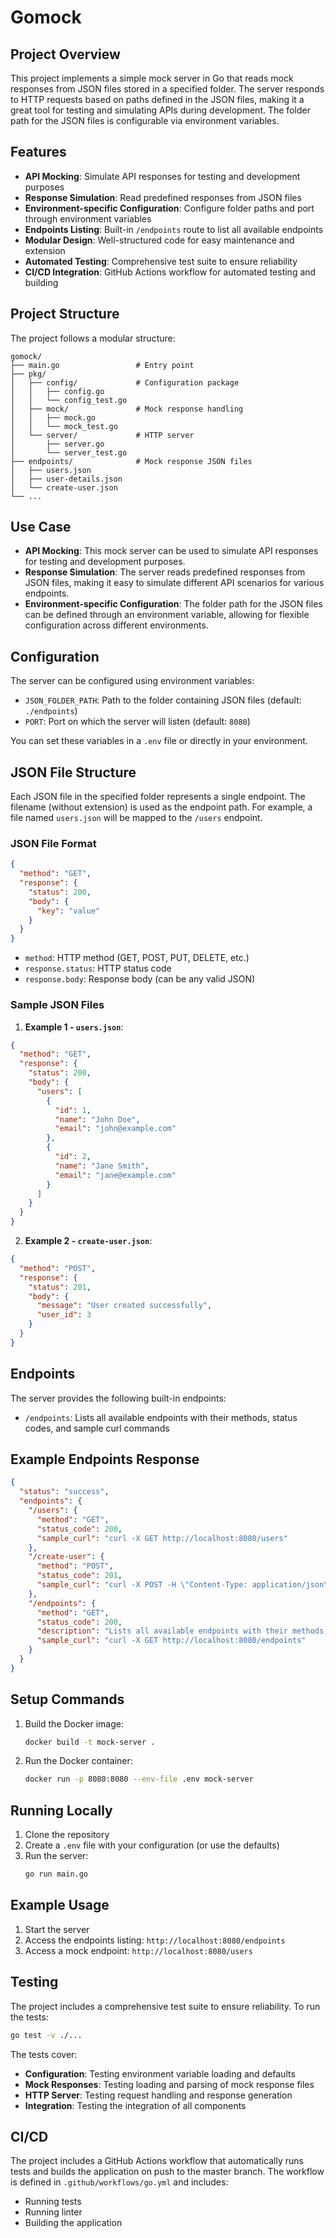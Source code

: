 # Gomock

## Project Overview
This project implements a simple mock server in Go that reads mock responses from JSON files stored in a specified folder. The server responds to HTTP requests based on paths defined in the JSON files, making it a great tool for testing and simulating APIs during development. The folder path for the JSON files is configurable via environment variables.

## Features
- **API Mocking**: Simulate API responses for testing and development purposes
- **Response Simulation**: Read predefined responses from JSON files
- **Environment-specific Configuration**: Configure folder paths and port through environment variables
- **Endpoints Listing**: Built-in `/endpoints` route to list all available endpoints
- **Modular Design**: Well-structured code for easy maintenance and extension
- **Automated Testing**: Comprehensive test suite to ensure reliability
- **CI/CD Integration**: GitHub Actions workflow for automated testing and building

## Project Structure
The project follows a modular structure:
```
gomock/
├── main.go                 # Entry point
├── pkg/
│   ├── config/             # Configuration package
│   │   ├── config.go
│   │   └── config_test.go
│   ├── mock/               # Mock response handling
│   │   ├── mock.go
│   │   └── mock_test.go
│   └── server/             # HTTP server
│       ├── server.go
│       └── server_test.go
├── endpoints/              # Mock response JSON files
│   ├── users.json
│   ├── user-details.json
│   └── create-user.json
└── ...
```

## Use Case
- **API Mocking**: This mock server can be used to simulate API responses for testing and development purposes.
- **Response Simulation**: The server reads predefined responses from JSON files, making it easy to simulate different API scenarios for various endpoints.
- **Environment-specific Configuration**: The folder path for the JSON files can be defined through an environment variable, allowing for flexible configuration across different environments.

## Configuration
The server can be configured using environment variables:
- `JSON_FOLDER_PATH`: Path to the folder containing JSON files (default: `./endpoints`)
- `PORT`: Port on which the server will listen (default: `8080`)

You can set these variables in a `.env` file or directly in your environment.

## JSON File Structure
Each JSON file in the specified folder represents a single endpoint. The filename (without extension) is used as the endpoint path. For example, a file named `users.json` will be mapped to the `/users` endpoint.

### JSON File Format
```json
{
  "method": "GET",
  "response": {
    "status": 200,
    "body": {
      "key": "value"
    }
  }
}
```

- `method`: HTTP method (GET, POST, PUT, DELETE, etc.)
- `response.status`: HTTP status code
- `response.body`: Response body (can be any valid JSON)

### Sample JSON Files

1. **Example 1 - `users.json`**:
```json
{
  "method": "GET",
  "response": {
    "status": 200,
    "body": {
      "users": [
        {
          "id": 1,
          "name": "John Doe",
          "email": "john@example.com"
        },
        {
          "id": 2,
          "name": "Jane Smith",
          "email": "jane@example.com"
        }
      ]
    }
  }
}
```

2. **Example 2 - `create-user.json`**:
```json
{
  "method": "POST",
  "response": {
    "status": 201,
    "body": {
      "message": "User created successfully",
      "user_id": 3
    }
  }
}
```

## Endpoints
The server provides the following built-in endpoints:
- `/endpoints`: Lists all available endpoints with their methods, status codes, and sample curl commands

## Example Endpoints Response
```json
{
  "status": "success",
  "endpoints": {
    "/users": {
      "method": "GET",
      "status_code": 200,
      "sample_curl": "curl -X GET http://localhost:8080/users"
    },
    "/create-user": {
      "method": "POST",
      "status_code": 201,
      "sample_curl": "curl -X POST -H \"Content-Type: application/json\" -d '{\"key\":\"value\"}' http://localhost:8080/create-user"
    },
    "/endpoints": {
      "method": "GET",
      "status_code": 200,
      "description": "Lists all available endpoints with their methods, status codes, and sample curl commands",
      "sample_curl": "curl -X GET http://localhost:8080/endpoints"
    }
  }
}
```

## Setup Commands

1. Build the Docker image:
   ```bash
   docker build -t mock-server .
   ```

2. Run the Docker container:
   ```bash
   docker run -p 8080:8080 --env-file .env mock-server
   ```

## Running Locally
1. Clone the repository
2. Create a `.env` file with your configuration (or use the defaults)
3. Run the server:
   ```bash
   go run main.go
   ```

## Example Usage
1. Start the server
2. Access the endpoints listing: `http://localhost:8080/endpoints`
3. Access a mock endpoint: `http://localhost:8080/users`

## Testing
The project includes a comprehensive test suite to ensure reliability. To run the tests:

```bash
go test -v ./...
```

The tests cover:
- **Configuration**: Testing environment variable loading and defaults
- **Mock Responses**: Testing loading and parsing of mock response files
- **HTTP Server**: Testing request handling and response generation
- **Integration**: Testing the integration of all components

## CI/CD
The project includes a GitHub Actions workflow that automatically runs tests and builds the application on push to the master branch. The workflow is defined in `.github/workflows/go.yml` and includes:

- Running tests
- Running linter
- Building the application 
